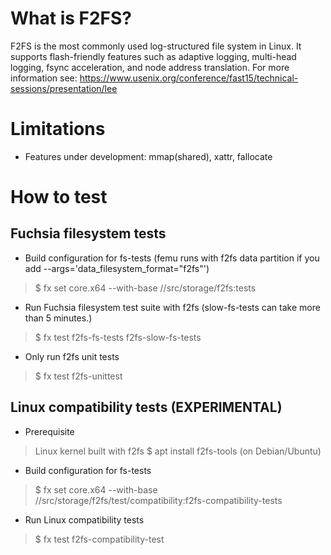 What is F2FS?
=============
F2FS is the most commonly used log-structured file system in Linux. It supports
flash-friendly features such as adaptive logging, multi-head logging, fsync acceleration,
and node address translation.
For more information see: https://www.usenix.org/conference/fast15/technical-sessions/presentation/lee

Limitations
=============
* Features under development: mmap(shared), xattr, fallocate

How to test
=============
Fuchsia filesystem tests
-------------
* Build configuration for fs-tests
(femu runs with f2fs data partition if you add --args='data_filesystem_format="f2fs"')
> $ fx set core.x64 --with-base //src/storage/f2fs:tests

* Run Fuchsia filesystem test suite with f2fs (slow-fs-tests can take more than 5 minutes.)
> $ fx test f2fs-fs-tests f2fs-slow-fs-tests

* Only run f2fs unit tests
> $ fx test f2fs-unittest

Linux compatibility tests (EXPERIMENTAL)
-------------
* Prerequisite
> Linux kernel built with f2fs
> $ apt install f2fs-tools (on Debian/Ubuntu)

* Build configuration for fs-tests
> $ fx set core.x64 --with-base //src/storage/f2fs/test/compatibility:f2fs-compatibility-tests

* Run Linux compatibility tests
> $ fx test f2fs-compatibility-test
